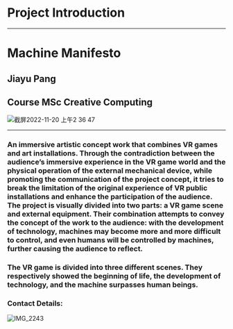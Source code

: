# Project Introduction
-----
# Machine Manifesto
## Jiayu Pang
## Course MSc Creative Computing

![截屏2022-11-20 上午2 36 47](https://user-images.githubusercontent.com/92034503/207918595-49425ac9-0f81-4855-9be7-9bd8a3650425.png)



----
### An immersive artistic concept work that combines VR games and art installations. Through the contradiction between the audience’s immersive experience in the VR game world and the physical operation of the external mechanical device, while promoting the communication of the project concept, it tries to break the limitation of the original experience of VR public installations and enhance the participation of the audience. The project is visually divided into two parts: a VR game scene and external equipment. Their combination attempts to convey the concept of the work to the audience: with the development of technology, machines may become more and more difficult to control, and even humans will be controlled by machines, further causing the audience to reflect.

### The VR game is divided into three different scenes. They respectively showed the beginning of life, the development of technology, and the machine surpasses human beings. 

### Contact Details:
![IMG_2243](https://user-images.githubusercontent.com/92034503/207920294-766c5c5d-086f-4be0-9329-c0d93b69bf17.jpg)
